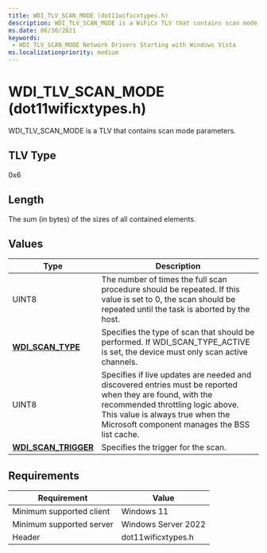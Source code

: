 ```yaml
---
title: WDI_TLV_SCAN_MODE (dot11wificxtypes.h)
description: WDI_TLV_SCAN_MODE is a WiFiCx TLV that contains scan mode parameters.
ms.date: 06/30/2021
keywords:
 - WDI_TLV_SCAN_MODE Network Drivers Starting with Windows Vista
ms.localizationpriority: medium
---
```


# WDI\_TLV\_SCAN\_MODE (dot11wificxtypes.h)


WDI\_TLV\_SCAN\_MODE is a TLV that contains scan mode parameters.

## TLV Type


0x6

## Length


The sum (in bytes) of the sizes of all contained elements.

## Values


| Type                                                | Description                                                                                                                                                                                                                       |
|-----------------------------------------------------|-----------------------------------------------------------------------------------------------------------------------------------------------------------------------------------------------------------------------------------|
| UINT8                                               | The number of times the full scan procedure should be repeated. If this value is set to 0, the scan should be repeated until the task is aborted by the host.                                                                     |
| [**WDI\_SCAN\_TYPE**](/windows-hardware/drivers/ddi/dot11wificxtypes/ne-dot11wificxtypes-wdi_scan_type)       | Specifies the type of scan that should be performed. If WDI\_SCAN\_TYPE\_ACTIVE is set, the device must only scan active channels.                                                                                                |
| UINT8                                               | Specifies if live updates are needed and discovered entries must be reported when they are found, with the recommended throttling logic above. This value is always true when the Microsoft component manages the BSS list cache. |
| [**WDI\_SCAN\_TRIGGER**](/windows-hardware/drivers/ddi/dot11wificxtypes/ne-dot11wificxtypes-wdi_scan_trigger) | Specifies the trigger for the scan.                                                                                                                                                                                               |

 

## Requirements

|Requirement|Value|
|--- |--- |
|Minimum supported client|Windows 11|
|Minimum supported server|Windows Server 2022|
|Header|dot11wificxtypes.h|


 

